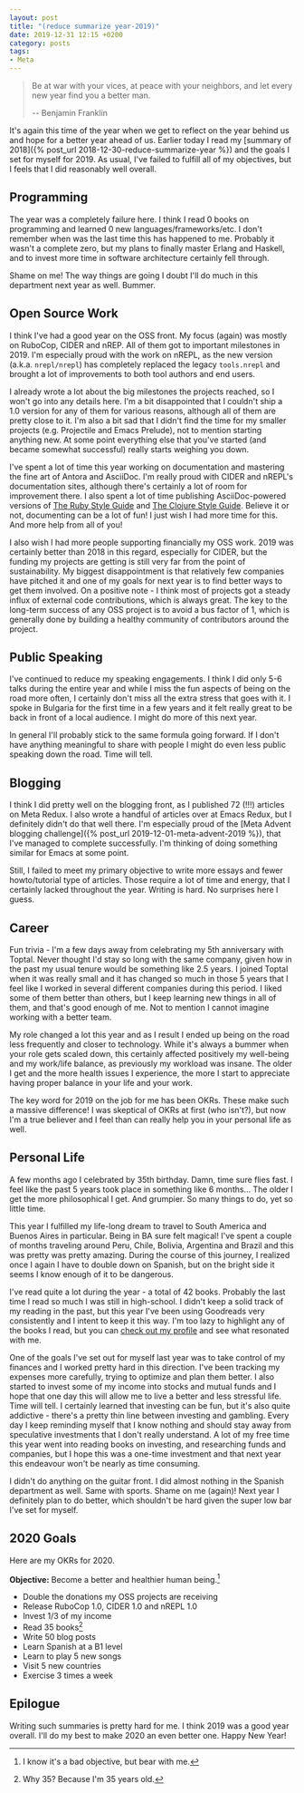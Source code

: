 ```yaml
---
layout: post
title: "(reduce summarize year-2019)"
date: 2019-12-31 12:15 +0200
category: posts
tags:
- Meta
---
```


> Be at war with your vices, at peace with your neighbors, and let every new year find you a better man.
>
> -- Benjamin Franklin

It's again this time of the year when we get to reflect on the year behind us and
hope for a better year ahead of us. Earlier today I read my [summary of 2018]({% post_url 2018-12-30-reduce-summarize-year %})
and the goals I set for myself for 2019. As usual, I've failed to fulfill all of my objectives, but I feels that I did reasonably
well overall.

<!--more-->

## Programming

The year was a completely failure here. I think I read 0 books on programming and learned 0 new languages/frameworks/etc.
I don't remember when was the last time this has happened to me. Probably it wasn't a complete zero, but my plans to finally
master Erlang and Haskell, and to invest more time in software architecture certainly fell through.

Shame on me! The way things are going I doubt I'll do much in this department next year as well. Bummer.

## Open Source Work

I think I've had a good year on the OSS front. My focus (again) was mostly on
RuboCop, CIDER and nREP. All of them got to important milestones in 2019. I'm
especially proud with the work on nREPL, as the new version
(a.k.a. `nrepl/nrepl`) has completely replaced the legacy `tools.nrepl` and
brought a lot of improvements to both tool authors and end users.

I already wrote a lot about the big milestones the projects reached, so I won't go into any details here. I'm
a bit disappointed that I couldn't ship a 1.0 version for any of them for various reasons, although all of them are
pretty close to it. I'm also a bit sad that I didn't find the time for my smaller projects (e.g. Projectile and Emacs Prelude),
not to mention starting anything new. At some point everything else that you've started (and became somewhat successful) really
starts weighing you down.

I've spent a lot of time this year working on documentation and mastering the fine art of Antora and AsciiDoc. I'm really proud with
CIDER and nREPL's documentation sites, although there's certainly a lot of room for improvement there. I also
spent a lot of time publishing AsciiDoc-powered versions of [The Ruby Style Guide](https://rubystyle.guide/) and [The Clojure Style Guide](https://guide.clojure.style/). Believe it or not, documenting can be a lot of fun! I just wish I had more time for this.
And more help from all of you!

I also wish I had more people supporting financially my OSS work. 2019 was certainly better than 2018 in this regard, especially for CIDER,
but the funding my projects are getting is still very far from the point of sustainability. My biggest disappointment is that relatively
few companies have pitched it and one of my goals for next year is to find better ways to get them involved.
On a positive note - I think most of projects got a steady influx of external code contributions, which is always great.
The key to the long-term success of any OSS project is to avoid a bus factor of 1, which is generally done by building
a healthy community of contributors around the project.

## Public Speaking

I've continued to reduce my speaking engagements. I think I did only 5-6 talks during the entire year and while I miss
the fun aspects of being on the road more often, I certainly don't miss all the extra stress that goes with it. I spoke
in Bulgaria for the first time in a few years and it felt really great to be back in front of a local audience. I might
do more of this next year.

In general I'll probably stick to the same formula going forward. If I don't have anything meaningful to share with people
I might do even less public speaking down the road. Time will tell.

## Blogging

I think I did pretty well on the blogging front, as I published 72 (!!!) articles on Meta Redux. I also wrote a handful of
articles over at Emacs Redux, but I definitely didn't do that well there. I'm especially proud of the [Meta Advent blogging
challenge]({% post_url 2019-12-01-meta-advent-2019 %}), that I've managed to complete successfully.
I'm thinking of doing something similar for Emacs at some point.

Still, I failed to meet my primary objective to write more essays and fewer howto/tutorial type of articles. Those require
a lot of time and energy, that I certainly lacked throughout the year. Writing is hard. No surprises here I guess.

## Career

Fun trivia - I'm a few days away from celebrating my 5th anniversary with Toptal. Never thought I'd stay so long with the
same company, given how in the past my usual tenure would be something like 2.5 years. I joined Toptal when it was
really small and it has changed so much in those 5 years that I feel like I worked in several different companies during
this period. I liked some of them better than others, but I keep learning new things in all of them, and that's good enough of me.
Not to mention I cannot imagine working with a better team.

My role changed a lot this year and as I result I ended up being on the road less frequently and closer to technology.
While it's always a bummer when your role gets scaled down, this certainly affected positively my well-being and my
work/life balance, as previously my workload was insane. The older I get and the more health issues I experience,
the more I start to appreciate having proper balance in your life and your work.

The key word for 2019 on the job for
me has been OKRs. These make such a massive difference! I was skeptical of OKRs at first (who isn't?), but
now I'm a true believer and I feel than can really help you in your personal life as well.

## Personal Life

A few months ago I celebrated by 35th birthday. Damn, time sure flies fast.
I feel like the past 5 years took place in something like 6 months...
The older I get the more philosophical I get. And grumpier. So many things to do, yet
so little time.

This year I fulfilled my life-long dream to travel to South America and Buenos
Aires in particular.  Being in BA sure felt magical! I've spent a couple of
months traveling around Peru, Chile, Bolivia, Argentina and Brazil and this was
pretty was pretty amazing. During the course of this journey, I realized once I again I have
to double down on Spanish, but on the bright side it seems I know enough of it
to be dangerous.

I've read quite a lot during the year - a total of 42 books. Probably the last
time I read so much I was still in high-school.  I didn't keep a solid track of
my reading in the past, but this year I've been using Goodreads very
consistently and I intent to keep it this way. I'm too lazy to highlight any of
the books I read, but you can [check out my
profile](https://www.goodreads.com/user/year_in_books/2019/7809721) and see what
resonated with me.

One of the goals I've set out for myself last year was to take control of my
finances and I worked pretty hard in this direction.  I've been tracking my
expenses more carefully, trying to optimize and plan them better. I also started
to invest some of my income into stocks and mutual funds and I hope that one day
this will allow me to live a better and less stressful life. Time will tell. I
certainly learned that investing can be fun, but it's also quite addictive -
there's a pretty thin line between investing and gambling. Every day I keep
reminding myself that I know nothing and should stay away from speculative
investments that I don't really understand. A lot of my free time this year went
into reading books on investing, and researching funds and companies, but I hope
this was a one-time investment and that next year this endeavour won't be nearly
as time consuming.

I didn't do anything on the guitar front. I did almost nothing in the Spanish department as well. Same with sports.
Shame on me (again)! Next year I definitely plan to do better, which shouldn't be hard given the super low bar I've set for myself.

## 2020 Goals

Here are my OKRs for 2020.

**Objective:** Become a better and healthier human being.[^1]

* Double the donations my OSS projects are receiving
* Release RuboCop 1.0, CIDER 1.0 and nREPL 1.0
* Invest 1/3 of my income
* Read 35 books[^2]
* Write 50 blog posts
* Learn Spanish at a B1 level
* Learn to play 5 new songs
* Visit 5 new countries
* Exercise 3 times a week

## Epilogue

Writing such summaries is pretty hard for me.
I think 2019 was a good year overall. I'll do my best to make 2020 an even
better one. Happy New Year!

[^1]: I know it's a bad objective, but bear with me.
[^2]: Why 35? Because I'm 35 years old.
